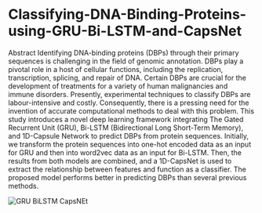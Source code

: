 # Classifying-DNA-Binding-Proteins-using-GRU-Bi-LSTM-and-CapsNet

Abstract
Identifying DNA-binding proteins (DBPs) through their primary sequences is challenging in the field of genomic annotation. DBPs play a pivotal role in a host of cellular functions, including the replication, transcription, splicing, and repair of DNA. Certain DBPs are crucial for the development of treatments for a variety of human malignancies and immune disorders. Presently, experimental techniques to classify DBPs are labour-intensive and costly. Consequently, there is a pressing need for the invention of accurate computational methods to deal with this problem. This study introduces a novel deep learning framework integrating The Gated Recurrent Unit (GRU), Bi-LSTM (Bidirectional Long Short-Term Memory), and 1D-Capsule Network to predict DBPs from protein sequences. Initially, we transform the protein sequences into one-hot encoded data as an input for GRU and then into word2vec data as an input for Bi-LSTM. Then, the results from both models are combined, and a 1D-CapsNet is used to extract the relationship between features and function as a classifier. The proposed model performs better in predicting DBPs than several previous methods.

![GRU BiLSTM CapsNEt](https://github.com/user-attachments/assets/8865b12d-62e3-4209-a3b6-56054c16b82e)
